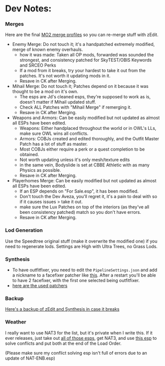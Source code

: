 # Dev Notes:

### Merges
Here are the final [MO2 merge profiles](https://drive.google.com/file/d/1xkICfEjnDUPOUxiZBvBVLJLf8NZ7dzwL/view?usp=sharing) so you can re-merge stuff with zEdit.

- Enemy Merge: Do not touch it; it's a handpatched extremely modified, merge of known enemy overhauls.
  - how it was made: Taken all OP mods, forwarded was sounded the strongest, and consistency patched for SkyTEST/OBIS Keywords and SRCEO Perks
  - If a mod from it breaks, try your hardest to take it out from the patches. It's not worth it updating mods in it.
  - Resave in CK after Merging.
- Mihail Merge: Do not touch it; Patches depend on it because it was thought to be a mod on it's own.
  - The esps are Jd's cleaned esps, they're supposed to work as is, doesn't matter if Mihail updated stuff.
  - Check ALL Patches with "Mihail Merge" if remerging it. 
  - Resave in CK after Merging.
- Weapons and Armors: Can be easily modified but not updated as almost all ESPs have been edited.
  - Weapons: Either handplaced throughout the world or in OWL's LLs, make sure OWL wins all conflicts.
  - Armors: COBJs created and edited thoroughly, and the Outfit Master Patch has a lot of stuff as master.
  - Most COBJs either require a perk or a quest completion to be obtained.
  - Not worth updating unless it's only mesh/texture edits
  - in the same vein, Bodyslide is set at CBBE Athletic with as many Physics as possible.
  - Resave in CK after Merging. 
- Playerhomes Merge: Can be easily modified but not updated as almost all ESPs have been edited.
  - If an ESP depends on "For Sale.esp", it has been modified.
  - Don't touch the Dev Aveza, you'll regret it, it's a pain to deal with so if it causes issues > take it out.
  - make sure the Lux Patches on top of the interiors (as they've all been consistency patched) match so you don't have errors.
  - Resave in CK after Merging.

### Lod Generation 
Use the Speedtree original stuff (make it overwrite the modified one) if you need to regenerate lods. Settings are High with Ultra Trees, no Grass Lods.

### Synthesis 
- To have outfitfixer, you need to edit the ``PipelineSettings.json`` and add a nickname to a facefixer patcher like [this](http://prntscr.com/1t8w6uj). After a restart you'll be able to have 2 facefixer, with the first one selected being outfitfixer.
- [here are the used patchers](https://prnt.sc/1t8vxv5)

### Backup
[Here's a backup of zEdit and Synthesis in case it breaks](https://drive.google.com/file/d/1bsO_UqR0pRi3u0hIyDLVKa9ZT3Mdl8n8/view?usp=sharing)

### Weather
I really want to use NAT3 for the list, but it's private when I write this. If it ever releases, just take out [all of those esps](http://prntscr.com/1t8wm68), get NAT3, and use [this esp](https://drive.google.com/file/d/1vtEziAs01UzKJVuSfWYZ6MSKmOKf8-hd/view?usp=sharing) to solve conflicts and put both at the end of the Load Order.

(Please make sure my conflict solving esp isn't full of errors due to an update of NAT-ENB.esp)
